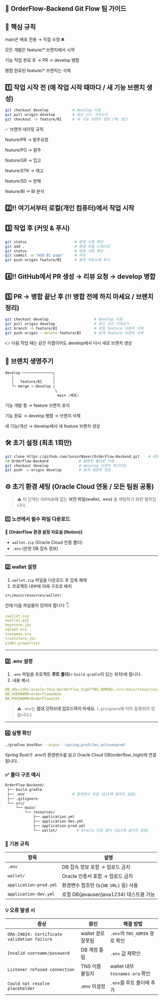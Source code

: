 ## 🚀 OrderFlow-Backend Git Flow 팀 가이드

## 🔑 핵심 규칙
main은 배포 전용 → 직접 수정 ❌

모든 개발은 feature/* 브랜치에서 시작

기능 작업 완료 후 → PR → develop 병합

병합 완료된 feature/* 브랜치는 삭제

## 1️⃣ 작업 시작 전 (매 작업 시작 때마다 / 새 기능 브랜치 생성)
```bash
git checkout develop           # develop 이동
git pull origin develop        # 최신 코드 가져오기
git checkout -b feature/BI     # 새 기능 브랜치 생성 (예: BI)
```
✅ 브랜치 네이밍 규칙

feature/PR → 발주요청

feature/PO → 발주

feature/GR → 입고

feature/STK → 재고

feature/SD → 판매

feature/BI → BI 분석

## 2️⃣‼ 여기서부터 로컬(개인 컴퓨터)에서 작업 시작

## 3️⃣ 작업 후 (커밋 & 푸시)
```bash
git status                      # 변경 사항 확인
git add .                       # 변경 파일 스테이징
git status                      # 변경 사항 확인
git commit -m "Add BI page"     # 커밋
git push origin feature/BI      # 원격 저장소에 푸시
```

## 4️⃣‼ GitHub에서 PR 생성 → 리뷰 요청 → develop 병합

## 5️⃣ PR -> 병합 끝난 후 (‼ 병합 전에 하지 마세요 / 브랜치 정리)
```bash
git checkout develop                     # develop 이동
git pull origin develop                  # 최신 코드 가져오기
git branch -d feature/BI                 # 로컬 feature 브랜치 삭제
git push origin --delete feature/BI      # 원격 feature 브랜치 삭제
```
👉 다음 작업 때는 같은 이름이어도 develop에서 다시 새로 브랜치 생성

## 📌 브랜치 생명주기
```css
develop ──────────────┐
   │                  │
   │   feature/BI     │
   └─ merge → develop │
                       \
                        main (배포)
```
기능 개발 중 → feature 브랜치 유지

기능 완료 → develop 병합 → 브랜치 삭제

새 기능/개선 → develop에서 새 feature 브랜치 생성

## 🛠 초기 설정 (최초 1회만)
```bash
git clone https://github.com/JuniorNaver/OrderFlow-Backend.git    # 레포 클론
cd OrderFlow-Backend              # 클론한 폴더로 이동
git checkout develop              # develop 브랜치 체크아웃
git push -u origin develop        # 원격 레포와 연동
```

## ⚙️ 초기 환경 세팅 (Oracle Cloud 연동 / 모든 팀원 공통)

> ⚠️ 이 단계는 GitHub에 없는 **보안 파일(wallet, .env)** 을 세팅하기 위한 절차입니다.

### 1️⃣ 노션에서 필수 파일 다운로드

📎 **[OrderFlow 환경 설정 자료실 (Notion)]**

- `wallet.zip` (Oracle Cloud 인증 폴더)
- `.env` (운영 DB 접속 정보)

---

### 2️⃣ wallet 설정

1. `wallet.zip` 파일을 다운로드 후 압축 해제  
2. 프로젝트 내부에 아래 구조로 배치
```bash
src/main/resources/wallet/
```
안에 다음 파일들이 있어야 합니다 👇
```yaml
cwallet.sso
ewallet.p12
keystore.jks
sqlnet.ora
tnsnames.ora
truststore.jks
ojdbc.properties
```

---

### 3️⃣ .env 설정

1. `.env` 파일을 프로젝트 **루트 폴더**(= `build.gradle`이 있는 위치)에 둡니다.
2. 내용 예시:
```yaml
DB_URL=jdbc:oracle:thin:@orderflow_high?TNS_ADMIN=./src/main/resources/wallet
DB_USERNAME=orderflowadmin
DB_PASSWORD=OrderFlow1234
```

> ⚠️ `.env`는 **절대 깃허브에 업로드하지 마세요.**
> (`.gitignore`에 이미 등록되어 있습니다.)

---

### 4️⃣ 실행 확인

```bash
./gradlew bootRun --args='--spring.profiles.active=prod'
```
Spring Boot가 .env의 환경변수를 읽고 Oracle Cloud DB(orderflow_high)에 연결됩니다.

### ✅ 폴더 구조 예시
```bash
OrderFlow-Backend/
 ├── build.gradle
 ├── .env                      # 환경변수 파일 (Git에 올리지 않음)
 ├── .gitignore
 └── src/
     └── main/
         └── resources/
             ├── application.yml
             ├── application-dev.yml
             ├── application-prod.yml
             └── wallet/         # Oracle 인증 폴더 (Git에 올리지 않음)
```
### 🧱 기본 규칙
| 항목 | 설명 |
|------|------|
| `.env` | DB 접속 정보 포함 → 업로드 금지 |
| `wallet/` | Oracle 인증서 포함 → 업로드 금지 |
| `application-prod.yml` | 환경변수 참조만 (`${DB_URL}` 등) 사용 |
| `application-dev.yml` | 로컬 DB(javauser/java1234) 테스트용 가능 |

### 💡 오류 발생 시
| 증상 | 원인 | 해결 방법 |
|------|------|-----------|
| `ORA-29024: Certificate validation failure` | wallet 경로 잘못됨 | `.env`의 `TNS_ADMIN` 경로 확인 |
| `Invalid username/password` | DB 계정 틀림 | `.env` 값 재확인 |
| `Listener refused connection` | TNS 이름 불일치 | wallet 내부 `tnsnames.ora` 확인 |
| `Could not resolve placeholder` | .env 미설정 | `.env`를 루트 폴더에 추가 |
